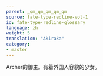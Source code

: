 ```yaml
---
parent: _qm_qm_qm_qm_qm
source: fate-type-redline-vol-1
id: fate-type-redline-glossary
language: zh
weight: 5
translation: "Akiraka"
category:
- master
---
```


Archer的御主。有着外国人容貌的少女。
